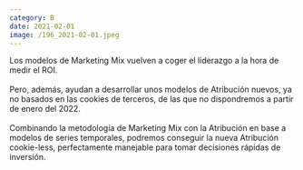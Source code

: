 ```yaml
--- 
category: B 
date: 2021-02-01 
image: /196_2021-02-01.jpeg 
--- 
```


Los modelos de Marketing Mix vuelven a coger el liderazgo a la hora de medir el ROI.<br><br>Pero, además, ayudan a desarrollar unos modelos de Atribución nuevos, ya no basados en las cookies de terceros, de las que no dispondremos a partir de enero del 2022. <br><br>Combinando la metodología de Marketing Mix con la Atribución en base a modelos de series temporales, podremos conseguir la nueva Atribución cookie-less, perfectamente manejable para tomar decisiones rápidas de inversión.